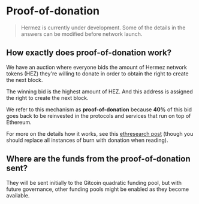 # Proof-of-donation

> Hermez is currently under development. Some of the details in the answers can be modified before network launch.

## How exactly does proof-of-donation work?

We have an auction where everyone bids the amount of Hermez network tokens (HEZ) they're willing to donate in order to obtain the right to create the next block.

The winning bid is the highest amount of HEZ. And this address is assigned the right to create the next block.

We refer to this mechanism as **proof-of-donation** because **40%** of this bid goes back to be reinvested in the protocols and services that run on top of Ethereum.

For more on the details how it works, see this [ethresearch post](https://ethresear.ch/t/spam-resistant-block-creator-selection-via-burn-auction/5851) (though you should replace all instances of burn with donation when reading).

## Where are the funds from the proof-of-donation sent?

They will be sent initially to the Gitcoin quadratic funding pool, but with future governance, other funding pools might be enabled as they become available.
